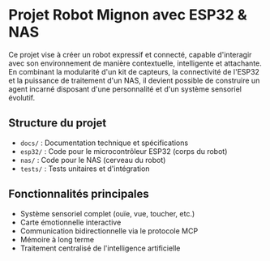 # Projet Robot Mignon avec ESP32 & NAS

Ce projet vise à créer un robot expressif et connecté, capable d'interagir avec son environnement de manière
contextuelle, intelligente et attachante. En combinant la modularité d'un kit de capteurs, la connectivité de
l'ESP32 et la puissance de traitement d'un NAS, il devient possible de construire un agent incarné disposant
d'une personnalité et d'un système sensoriel évolutif.

## Structure du projet

- `docs/` : Documentation technique et spécifications
- `esp32/` : Code pour le microcontrôleur ESP32 (corps du robot)
- `nas/` : Code pour le NAS (cerveau du robot)
- `tests/` : Tests unitaires et d'intégration

## Fonctionnalités principales

- Système sensoriel complet (ouïe, vue, toucher, etc.)
- Carte émotionnelle interactive
- Communication bidirectionnelle via le protocole MCP
- Mémoire à long terme
- Traitement centralisé de l'intelligence artificielle 